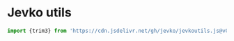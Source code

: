 # Jevko utils

```js
import {trim3} from 'https://cdn.jsdelivr.net/gh/jevko/jevkoutils.js@v0.1.6/mod.js'
```